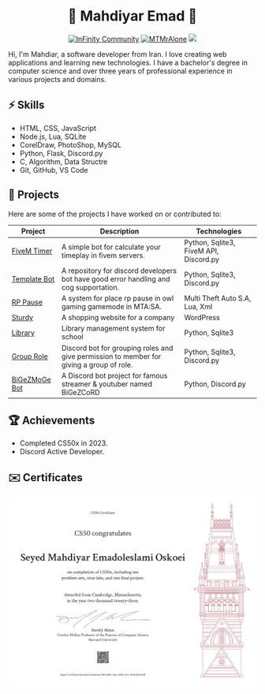 <h1 align="center">🗽 Mahdiyar Emad 🗽</h1>

<div align="center">
    <a href="https://discord.gg/infinitytm"><img src="https://badgen.net/discord/members/infinitytm?icon=discord" alt="InFinity Community"/></a>
    <a href="https://x.com/mtmralone"><img src="https://img.shields.io/twitter/follow/mtmralone?style=social" alt="MTMrAlone"/></a>
    <a href="https://top.gg/bot/1102672586921488434"><img src="https://top.gg/api/widget/upvotes/1102672586921488434.svg"></a>
</div>

Hi, I'm Mahdiar, a software developer from Iran. I love creating web applications and learning new technologies. I have a bachelor's degree in computer science and over three years of professional experience in various projects and domains.

## ⚡ Skills
- HTML, CSS, JavaScript
- Node.js, Lua, SQLite
- CorelDraw, PhotoShop, MySQL
- Python, Flask, Discord.py
- C, Algorithm, Data Structre
- Git, GitHub, VS Code

## 🌱 Projects
Here are some of the projects I have worked on or contributed to:

| Project | Description | Technologies |
|---------|-------------|--------------|
| [FiveM Timer](https://infinitycommunity.ir/discord) | A simple bot for calculate your timeplay in fivem servers. | Python, Sqlite3, FiveM API, Discord.py |
| [Template Bot](https://github.com/MTMrAlone/Template-Bot) | A repository for discord developers bot have good error handling and cog supportation. | Python, Sqlite3, Discord.py |
| [RP Pause](https://github.com/MTMrAlone/RP-Pause) | A system for place rp pause in owl gaming gamemode in MTA:SA. | Multi Theft Auto S.A, Lua, Xml |
| [Sturdy](https://sturdy.ir/) | A shopping website for a company | WordPress | 
| [Library](https://github.com/MTMrAlone/Library) | Library management system for school | Python, Sqlite3 |
| [Group Role](https://github.com/MTMrAlone/GroupsRole-Bot) | Discord bot for grouping roles and give permission to member for giving a group of role. | Python, Sqlite3, Discord.py |
| [BiGeZMoGe Bot](https://discord.gg/bigezmoge) | A Discord bot project for famous streamer & youtuber named BiGeZCoRD | Python, Discord.py |

## 🏆 Achievements
- Completed CS50x in 2023.
- Discord Active Developer.

## ✉️ Certificates
![CS50x Certificate](./CS50x.jpg?raw=true)
